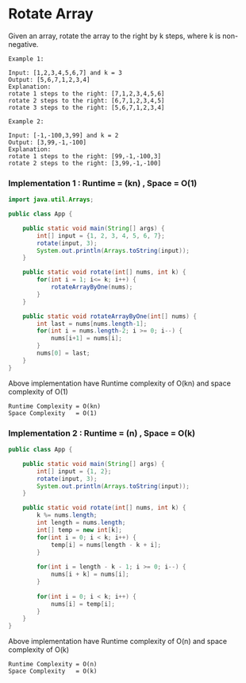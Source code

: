 # Rotate Array

Given an array, rotate the array to the right by k steps, where k is non-negative.

```
Example 1:

Input: [1,2,3,4,5,6,7] and k = 3
Output: [5,6,7,1,2,3,4]
Explanation:
rotate 1 steps to the right: [7,1,2,3,4,5,6]
rotate 2 steps to the right: [6,7,1,2,3,4,5]
rotate 3 steps to the right: [5,6,7,1,2,3,4]

Example 2:

Input: [-1,-100,3,99] and k = 2
Output: [3,99,-1,-100]
Explanation: 
rotate 1 steps to the right: [99,-1,-100,3]
rotate 2 steps to the right: [3,99,-1,-100]
```

### Implementation 1 : Runtime = (kn) , Space = O(1)

```java
import java.util.Arrays;

public class App {

	public static void main(String[] args) {
		int[] input = {1, 2, 3, 4, 5, 6, 7};
		rotate(input, 3);
		System.out.println(Arrays.toString(input));
	}

	public static void rotate(int[] nums, int k) {
		for(int i = 1; i<= k; i++) {
			rotateArrayByOne(nums);
		}
	}

	public static void rotateArrayByOne(int[] nums) {
		int last = nums[nums.length-1];
		for(int i = nums.length-2; i >= 0; i--) {
			nums[i+1] = nums[i];
		}
		nums[0] = last;
	}
}
```
Above implementation have Runtime complexity of O(kn) and space complexity of O(1)

```
Runtime Complexity = O(kn)
Space Complexity   = O(1)
```

### Implementation 2 : Runtime = (n) , Space = O(k)

```java
public class App {

	public static void main(String[] args) {
		int[] input = {1, 2};
		rotate(input, 3);
		System.out.println(Arrays.toString(input));
	}

	public static void rotate(int[] nums, int k) {
		k %= nums.length;
		int length = nums.length;
		int[] temp = new int[k];
		for(int i = 0; i < k; i++) {
			temp[i] = nums[length - k + i];
		}
		
		for(int i = length - k - 1; i >= 0; i--) {
			nums[i + k] = nums[i];
		}
		
		for(int i = 0; i < k; i++) {
			nums[i] = temp[i];
		}
	}
}
```

Above implementation have Runtime complexity of O(n) and space complexity of O(k)

```
Runtime Complexity = O(n)
Space Complexity   = O(k)
```
